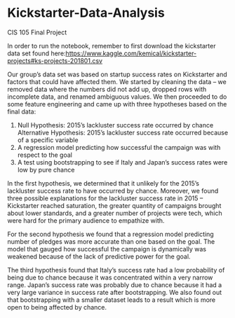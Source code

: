 # Kickstarter-Data-Analysis
CIS 105 Final Project

In order to run the notebook, remember to first download the kickstarter data set found here:https://www.kaggle.com/kemical/kickstarter-projects#ks-projects-201801.csv

Our group’s data set was based on startup success rates on Kickstarter and factors that could have affected them. 
We started by cleaning the data – we removed data where the numbers did not add up, dropped rows with incomplete data, 
and renamed ambiguous values. We then proceeded to do some feature engineering and came up with three hypotheses 
based on the final data:

1.	Null Hypothesis: 2015’s lackluster success rate occurred by chance
Alternative Hypothesis: 2015’s lackluster success rate occurred because of a specific variable
2.	A regression model predicting how successful the campaign was with respect to the goal
3.	A test using bootstrapping to see if Italy and Japan’s success rates were low by pure chance

In the first hypothesis, we determined that it unlikely for the 2015’s lackluster success rate to have occurred by chance. 
Moreover, we found three possible explanations for the lackluster success rate in 2015 – Kickstarter reached saturation,
the greater quantity of campaigns brought about lower standards, and a greater number of projects were tech, 
which were hard for the primary audience to empathize with.

For the second hypothesis we found that a regression model predicting number of pledges was more 
accurate than one based on the goal. The model that gauged how successful the campaign is dynamically 
was weakened because of the lack of predictive power for the goal. 

The third hypothesis found that Italy’s success rate had a low probability of being due to chance 
because it was concentrated within a very narrow range. Japan’s success rate was probably due to chance 
because it had a very large variance in success rate after bootstrapping. We also found out that bootstrapping
with a smaller dataset leads to a result which is more open to being affected by chance.
